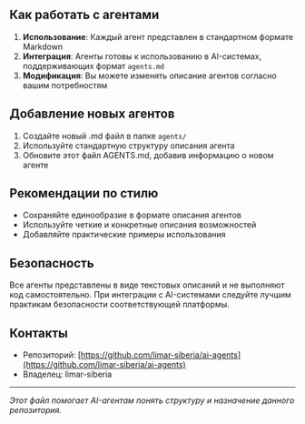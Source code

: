 
## Как работать с агентами
1. **Использование**: Каждый агент представлен в стандартном формате Markdown
2. **Интеграция**: Агенты готовы к использованию в AI-системах, поддерживающих формат `agents.md`
3. **Модификация**: Вы можете изменять описание агентов согласно вашим потребностям

## Добавление новых агентов
1. Создайте новый .md файл в папке `agents/`
2. Используйте стандартную структуру описания агента
3. Обновите этот файл AGENTS.md, добавив информацию о новом агенте

## Рекомендации по стилю
- Сохраняйте единообразие в формате описания агентов
- Используйте четкие и конкретные описания возможностей
- Добавляйте практические примеры использования

## Безопасность
Все агенты представлены в виде текстовых описаний и не выполняют код самостоятельно. При интеграции с AI-системами следуйте лучшим практикам безопасности соответствующей платформы.

## Контакты
- Репозиторий: [https://github.com/limar-siberia/ai-agents](https://github.com/limar-siberia/ai-agents)
- Владелец: limar-siberia

---

*Этот файл помогает AI-агентам понять структуру и назначение данного репозитория.*
